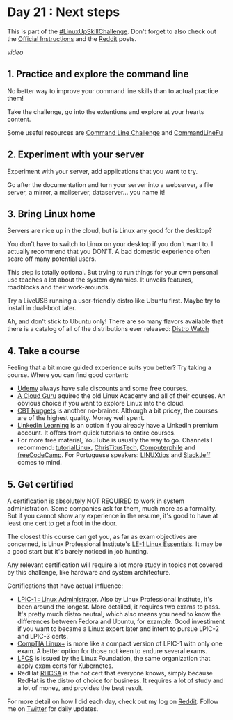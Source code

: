 # Day 21 : Next steps

This is part of the [#LinuxUpSkillChallenge](../challenges/linux-upskill.html). Don't forget to also check out the [Official Instructions](https://github.com/snori74/linuxupskillchallenge/blob/master/21.md) and the [Reddit](https://www.reddit.com/r/linuxupskillchallenge/) posts.

*video*

## 1. Practice and explore the command line

No better way to improve your command line skills than to actual practice them!

Take the challenge, go into the extentions and explore at your hearts content.

Some useful resources are [Command Line Challenge](https://cmdchallenge.com/) and [CommandLineFu](https://www.commandlinefu.com/commands/browse)

## 2. Experiment with your server

Experiment with your server, add applications that you want to try.

Go after the documentation and turn your server into a webserver, a file server, a mirror, a mailserver, dataserver... you name it!

## 3. Bring Linux home

Servers are nice up in the cloud, but is Linux any good for the desktop?

You don't have to switch to Linux on your desktop if you don't want to. I actually recommend that you DON'T. A bad domestic experience often scare off many potential users.

This step is totally optional. But trying to run things for your own personal use teaches a lot about the system dynamics. It unveils features, roadblocks and their work-arounds.

Try a LiveUSB running a user-friendly distro like Ubuntu first. Maybe try to install in dual-boot later.

Ah, and don't stick to Ubuntu only! There are so many flavors available that there is a catalog of all of the distributions ever released: [Distro Watch](https://distrowatch.com/)

## 4. Take a course

Feeling that a bit more guided experience suits you better? Try taking a course. Where you can find good content:
- [Udemy](https://www.udemy.com/user/cloudassessments/) always have sale discounts and some free courses.
- [A Cloud Guru](https://acloudguru.com/browse-training?vendors%5B%5D=linux&skill%5B%5D=apprentice&skill%5B%5D=beginner&skill%5B%5D=intro&skill%5B%5D=practitioner) aquired the old Linux Academy and all of their courses. An obvious choice if you want to explore Linux into the cloud.
- [CBT Nuggets](https://www.cbtnuggets.com/it-training/linux) is another no-brainer. Although a bit pricey, the courses are of the highest quality. Money well spent.
- [LinkedIn Learning](https://www.linkedin.com/learning/search?keywords=linux) is an option if you already have a LinkedIn premium account. It offers from quick tutorials to entire courses.
- For more free material, YouTube is usually the way to go. Channels I recommend: [tutorialLinux](https://www.youtube.com/c/tutoriaLinux/videos), [ChrisTitusTech](https://www.youtube.com/c/ChrisTitusTech/videos), [Computerphile](https://www.youtube.com/user/Computerphile/videos) and [freeCodeCamp](https://www.youtube.com/results?search_query=freecodecamp+linux). For Portuguese speakers: [LINUXtips](https://www.youtube.com/c/LinuxTips/videos) and [SlackJeff](https://www.youtube.com/c/SlackJeff/videos) comes to mind.

## 5. Get certified

A certification is absolutely NOT REQUIRED to work in system administration. Some companies ask for them, much more as a formality. But if you cannot show any experience in the resume, it's good to have at least one cert to get a foot in the door.

The closest this course can get you, as far as exam objectives are concerned, is Linux Professional Institute's [LE-1 Linux Essentials](https://www.lpi.org/our-certifications/linux-essentials-overview). It may be a good start but it's barely noticed in job hunting.

Any relevant certification will require a lot more study in topics not covered by this challenge, like hardware and system architecture.

Certifications that have actual influence:
- [LPIC-1 : Linux Administrator](https://www.lpi.org/our-certifications/lpic-1-overview). Also by Linux Professional Institute, it's been around the longest. More detailed, it requires two exams to pass. It's pretty much distro neutral, which also means you need to know the differences between Fedora and Ubuntu, for example. Good investiment if you want to became a Linux expert later and intent to pursue LPIC-2 and LPIC-3 certs.
- [CompTIA Linux+](https://www.comptia.org/certifications/linux) is more like a compact version of LPIC-1 with only one exam. A better option for those not keen to endure several exams.
- [LFCS](https://training.linuxfoundation.org/certification/linux-foundation-certified-sysadmin-lfcs/) is issued by the Linux Foundation, the same organization that apply exam certs for Kubernetes.
- RedHat [RHCSA](https://www.redhat.com/en/services/certification/rhcsa) is the hot cert that everyone knows, simply because RedHat is the distro of choice for business. It requires a lot of study and a lot of money, and provides the best result.

For more detail on how I did each day, check out my log on [Reddit](https://www.reddit.com/user/livia2lima). Follow me on [Twitter](https://twitter.com/search?q=%23LinuxUpSkillChallenge%20%40livialimatweets&src=typed_query&f=live) for daily updates.
